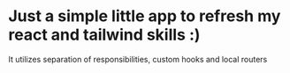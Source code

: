 # Just a simple little app to refresh my react and tailwind skills :)

It utilizes separation of responsibilities, custom hooks and local routers